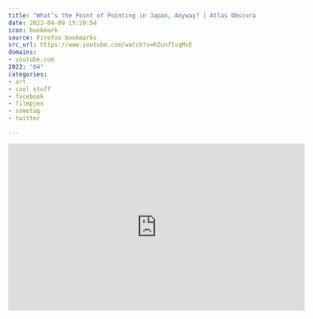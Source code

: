 ```yaml
---
title: "What’s the Point of Pointing in Japan, Anyway? | Atlas Obscura - YouTube"
date: 2022-04-09 15:29:54
icon: bookmark
source: Firefox bookmarks
src_url: https://www.youtube.com/watch?v=RZun7IvqMvE
domains:
- youtube.com
2022: "04"
categories:
- art
- cool stuff
- facebook
- filmpjes
- sometag
- twitter

---
```

<iframe width="600" height="339" src="https://www.youtube.com/embed/RZun7IvqMvE?feature=oembed" frameborder="0" allow="accelerometer; autoplay; clipboard-write; encrypted-media; gyroscope; picture-in-picture" allowfullscreen></iframe>
